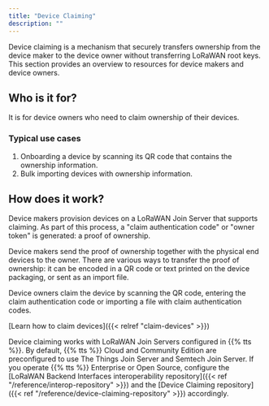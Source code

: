 ```yaml
---
title: "Device Claiming"
description: ""
--- 
```


Device claiming is a mechanism that securely transfers ownership from the device maker to the device owner without transferring LoRaWAN root keys. This section provides an overview to resources for device makers and device owners.

<!--more-->

## Who is it for?

It is for device owners who need to claim ownership of their devices.

### Typical use cases

1. Onboarding a device by scanning its QR code that contains the ownership information.
2. Bulk importing devices with ownership information.

## How does it work?

Device makers provision devices on a LoRaWAN Join Server that supports claiming. As part of this process, a "claim authentication code" or "owner token" is generated: a proof of ownership.

Device makers send the proof of ownership together with the physical end devices to the owner. There are various ways to transfer the proof of ownership: it can be encoded in a QR code or text printed on the device packaging, or sent as an import file.

Device owners claim the device by scanning the QR code, entering the claim authentication code or importing a file with claim authentication codes.

[Learn how to claim devices]({{< relref "claim-devices" >}})

Device claiming works with LoRaWAN Join Servers configured in {{% tts %}}. By default, {{% tts %}} Cloud and Community Edition are preconfigured to use The Things Join Server and Semtech Join Server. If you operate {{% tts %}} Enterprise or Open Source, configure the [LoRaWAN Backend Interfaces interoperability repository]({{< ref "/reference/interop-repository" >}}) and the [Device Claiming repository]({{< ref "/reference/device-claiming-repository" >}}) accordingly.
